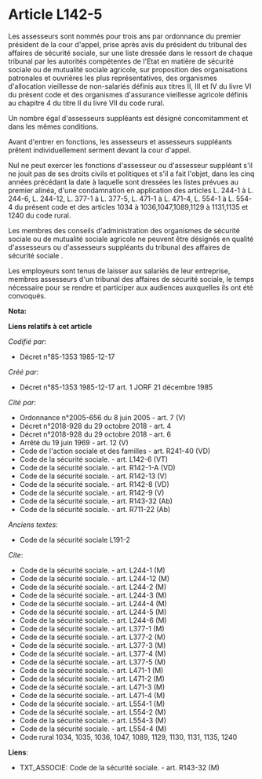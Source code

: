# Article L142-5

Les assesseurs sont nommés pour trois ans par ordonnance du premier président de la cour d'appel, prise après avis du
président du tribunal des affaires de sécurité sociale, sur une liste dressée dans le ressort de chaque tribunal par les
autorités compétentes de l'Etat en matière de sécurité sociale ou de mutualité sociale agricole, sur proposition des
organisations patronales et ouvrières les plus représentatives, des organismes d'allocation vieillesse de non-salariés
définis aux titres II, III et IV du livre VI du présent code et des organismes d'assurance vieillesse agricole définis au
chapitre 4 du titre II du livre VII du code rural. 

Un nombre égal d'assesseurs suppléants est désigné concomitamment et dans les mêmes conditions. 

Avant d'entrer en fonctions, les assesseurs et assesseurs suppléants prêtent individuellement serment devant la cour
d'appel. 

Nul ne peut exercer les fonctions d'assesseur ou d'assesseur suppléant s'il ne jouit pas de ses droits civils et politiques
et s'il a fait l'objet, dans les cinq années précédant la date à laquelle sont dressées les listes prévues au premier alinéa,
d'une condamnation en application des articles L. 244-1 à L. 244-6, L. 244-12, L. 377-1 à L. 377-5, L. 471-1 à L. 471-4, L.
554-1 à L. 554-4 du présent code et des articles 1034 à 1036,1047,1089,1129 à 1131,1135 et 1240 du code rural. 

Les membres des conseils d'administration des organismes de sécurité sociale ou de mutualité sociale agricole ne peuvent être
désignés en qualité d'assesseurs ou d'assesseurs suppléants du tribunal des affaires de sécurité sociale   . 

Les employeurs sont tenus de laisser aux salariés de leur entreprise, membres assesseurs d'un tribunal des affaires de
sécurité sociale, le temps nécessaire pour se rendre et participer aux audiences auxquelles ils ont été convoqués.

**Nota:**



**Liens relatifs à cet article**

_Codifié par_:

  - Décret n°85-1353 1985-12-17

_Créé par_:

  - Décret n°85-1353 1985-12-17 art. 1 JORF 21 décembre 1985

_Cité par_:

  - Ordonnance n°2005-656 du 8 juin 2005 - art. 7 (V)
  - Décret n°2018-928 du 29 octobre 2018 - art. 4
  - Décret n°2018-928 du 29 octobre 2018 - art. 6
  - Arrêté du 19 juin 1969 - art. 12 (V)
  - Code de l'action sociale et des familles - art. R241-40 (VD)
  - Code de la sécurité sociale. - art. L142-6 (VT)
  - Code de la sécurité sociale. - art. R142-1-A (VD)
  - Code de la sécurité sociale. - art. R142-13 (V)
  - Code de la sécurité sociale. - art. R142-8 (VD)
  - Code de la sécurité sociale. - art. R142-9 (V)
  - Code de la sécurité sociale. - art. R143-32 (Ab)
  - Code de la sécurité sociale. - art. R711-22 (Ab)

_Anciens textes_:

  - Code de la sécurité sociale L191-2

_Cite_:

  - Code de la sécurité sociale. - art. L244-1 (M)
  - Code de la sécurité sociale. - art. L244-12 (M)
  - Code de la sécurité sociale. - art. L244-2 (M)
  - Code de la sécurité sociale. - art. L244-3 (M)
  - Code de la sécurité sociale. - art. L244-4 (M)
  - Code de la sécurité sociale. - art. L244-5 (M)
  - Code de la sécurité sociale. - art. L244-6 (M)
  - Code de la sécurité sociale. - art. L377-1 (M)
  - Code de la sécurité sociale. - art. L377-2 (M)
  - Code de la sécurité sociale. - art. L377-3 (M)
  - Code de la sécurité sociale. - art. L377-4 (M)
  - Code de la sécurité sociale. - art. L377-5 (M)
  - Code de la sécurité sociale. - art. L471-1 (M)
  - Code de la sécurité sociale. - art. L471-2 (M)
  - Code de la sécurité sociale. - art. L471-3 (M)
  - Code de la sécurité sociale. - art. L471-4 (M)
  - Code de la sécurité sociale. - art. L554-1 (M)
  - Code de la sécurité sociale. - art. L554-2 (M)
  - Code de la sécurité sociale. - art. L554-3 (M)
  - Code de la sécurité sociale. - art. L554-4 (M)
  - Code rural 1034, 1035, 1036, 1047, 1089, 1129, 1130, 1131, 1135, 1240

**Liens**:

  - TXT_ASSOCIE: Code de la sécurité sociale. - art. R143-32 (M)
